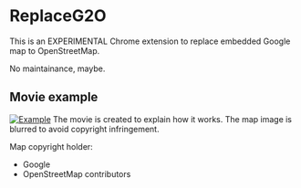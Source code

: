 # ReplaceG2O

This is an EXPERIMENTAL Chrome extension to replace embedded Google map to OpenStreetMap.

No maintainance, maybe.

## Movie example

[![Example](http://img.youtube.com/vi/N_0H6LlOFLw/0.jpg)](http://www.youtube.com/watch?v=N_0H6LlOFLw)
The movie is created to explain how it works.
The map image is blurred to avoid copyright infringement.

Map copyright holder:
* Google
* OpenStreetMap contributors
